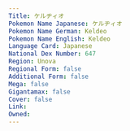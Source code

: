 ```yaml
---
﻿Title: ケルヂィオ
Pokemon Name Japanese: ケルヂィオ
Pokemon Name German: Keldeo
Pokemon Name English: Keldeo
Language Card: Japanese
National Dex Number: 647
Region: Unova
Regional Form: false
Additional Form: false
Mega: false
Gigantamax: false
Cover: false
Link: 
Owned: 
---
```


